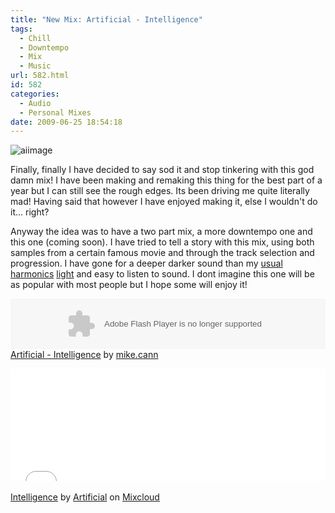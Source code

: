 ```yaml
---
title: "New Mix: Artificial - Intelligence"
tags:
  - Chill
  - Downtempo
  - Mix
  - Music
url: 582.html
id: 582
categories:
  - Audio
  - Personal Mixes
date: 2009-06-25 18:54:18
---
```


![aiimage](https://mikecann.co.uk/wp-content/uploads/2009/06/aiimage.gif "aiimage")

Finally, finally I have decided to say sod it and stop tinkering with this god damn mix! I have been making and remaking this thing for the best part of a year but I can still see the rough edges. Its been driving me quite literally mad! Having said that however I have enjoyed making it, else I wouldn't do it... right?

<!-- more -->

Anyway the idea was to have a two part mix, a more downtempo one and this one (coming soon). I have tried to tell a story with this mix, using both samples from a certain famous movie and through the track selection and progression. I have gone for a deeper darker sound than my [usual](https://www.mikecann.co.uk/?p=87) [harmonics](https://www.mikecann.co.uk/?p=113) [light](https://www.mikecann.co.uk/?p=210) and easy to listen to sound. I dont imagine this one will be as popular with most people but I hope some will enjoy it!

<object height="81" width="100%"> <param name="movie" value="https://player.soundcloud.com/player.swf?url=http%3A%2F%2Fapi.soundcloud.com%2Ftracks%2F29692245"></param> <param name="allowscriptaccess" value="always"></param> <embed allowscriptaccess="always" height="81" src="https://player.soundcloud.com/player.swf?url=http%3A%2F%2Fapi.soundcloud.com%2Ftracks%2F29692245" type="application/x-shockwave-flash" width="100%"></embed> </object> <span>[Artificial - Intelligence](https://soundcloud.com/mike-cann/artificial-intelligence) by [mike.cann](https://soundcloud.com/mike-cann)</span>

<iframe width="100%" height="180" src="//www.mixcloud.com/widget/iframe/?feed=http%3A%2F%2Fwww.mixcloud.com%2Fmikeysee%2Fintelligence%2F&amp;embed_type=widget_standard&amp;embed_uuid=12f33318-2728-401e-918e-f99f721c54de&amp;hide_tracklist=1&amp;hide_cover=1" frameborder="0"></iframe><div style="clear: both; height: 3px; width: auto;"></div>

[Intelligence](https://www.mixcloud.com/mikeysee/intelligence/?utm_source=widget&amp;utm_medium=web&amp;utm_campaign=base_links&amp;utm_term=resource_link)<span> by </span>[Artificial](https://www.mixcloud.com/mikeysee/?utm_source=widget&amp;utm_medium=web&amp;utm_campaign=base_links&amp;utm_term=profile_link)<span> on </span>[ Mixcloud](https://www.mixcloud.com/?utm_source=widget&utm_medium=web&utm_campaign=base_links&utm_term=homepage_link)

<div style="clear: both; height: 3px; width: auto;"></div>
